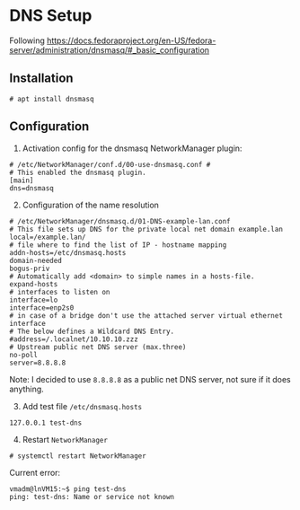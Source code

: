 # DNS Setup

Following https://docs.fedoraproject.org/en-US/fedora-server/administration/dnsmasq/#_basic_configuration

## Installation

    # apt install dnsmasq

## Configuration

1. Activation config for the dnsmasq NetworkManager plugin:

```
# /etc/NetworkManager/conf.d/00-use-dnsmasq.conf #
# This enabled the dnsmasq plugin.
[main]
dns=dnsmasq
```

2. Configuration of the name resolution

```
# /etc/NetworkManager/dnsmasq.d/01-DNS-example-lan.conf
# This file sets up DNS for the private local net domain example.lan
local=/example.lan/
# file where to find the list of IP - hostname mapping
addn-hosts=/etc/dnsmasq.hosts
domain-needed
bogus-priv
# Automatically add <domain> to simple names in a hosts-file.
expand-hosts
# interfaces to listen on
interface=lo
interface=enp2s0
# in case of a bridge don't use the attached server virtual ethernet interface
# The below defines a Wildcard DNS Entry.
#address=/.localnet/10.10.10.zzz
# Upstream public net DNS server (max.three)
no-poll
server=8.8.8.8
```

Note: I decided to use `8.8.8.8` as a public net DNS server, not sure if it does anything.

3. Add test file `/etc/dnsmasq.hosts`
```
127.0.0.1 test-dns
```

4. Restart `NetworkManager`

```
# systemctl restart NetworkManager
```

Current error:

    vmadm@lnVM15:~$ ping test-dns
    ping: test-dns: Name or service not known
